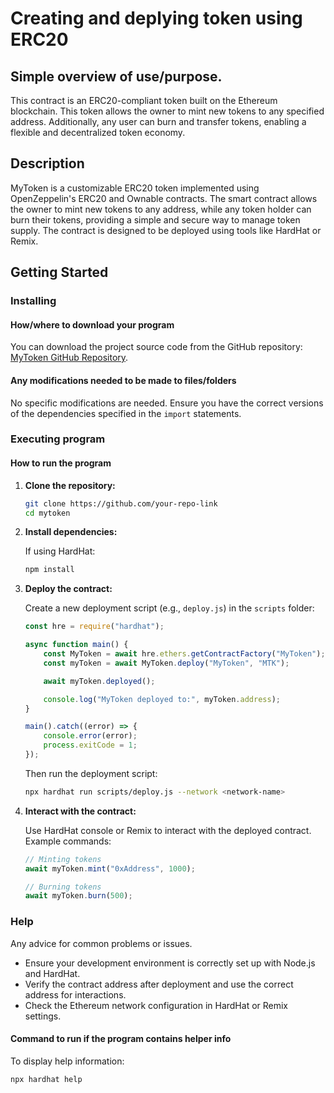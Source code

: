 # Creating and deplying token using ERC20

## Simple overview of use/purpose.

This contract is an ERC20-compliant token built on the Ethereum blockchain. This token allows the owner to mint new tokens to any specified address. Additionally, any user can burn and transfer tokens, enabling a flexible and decentralized token economy.

## Description

MyToken is a customizable ERC20 token implemented using OpenZeppelin's ERC20 and Ownable contracts. The smart contract allows the owner to mint new tokens to any address, while any token holder can burn their tokens, providing a simple and secure way to manage token supply. The contract is designed to be deployed using tools like HardHat or Remix.

## Getting Started

### Installing

#### How/where to download your program

You can download the project source code from the GitHub repository: [MyToken GitHub Repository](https://github.com/aanubhavv/Eth-Avax-proof-metacrafter/new/main/module-3-assessment).

#### Any modifications needed to be made to files/folders

No specific modifications are needed. Ensure you have the correct versions of the dependencies specified in the `import` statements.

### Executing program

#### How to run the program

1. **Clone the repository:**

    ```bash
    git clone https://github.com/your-repo-link
    cd mytoken
    ```

2. **Install dependencies:**

    If using HardHat:

    ```bash
    npm install
    ```

3. **Deploy the contract:**

    Create a new deployment script (e.g., `deploy.js`) in the `scripts` folder:

    ```javascript
    const hre = require("hardhat");

    async function main() {
        const MyToken = await hre.ethers.getContractFactory("MyToken");
        const myToken = await MyToken.deploy("MyToken", "MTK");

        await myToken.deployed();

        console.log("MyToken deployed to:", myToken.address);
    }

    main().catch((error) => {
        console.error(error);
        process.exitCode = 1;
    });
    ```

    Then run the deployment script:

    ```bash
    npx hardhat run scripts/deploy.js --network <network-name>
    ```

4. **Interact with the contract:**

    Use HardHat console or Remix to interact with the deployed contract. Example commands:

    ```javascript
    // Minting tokens
    await myToken.mint("0xAddress", 1000);

    // Burning tokens
    await myToken.burn(500);
    ```

### Help

Any advice for common problems or issues.

- Ensure your development environment is correctly set up with Node.js and HardHat.
- Verify the contract address after deployment and use the correct address for interactions.
- Check the Ethereum network configuration in HardHat or Remix settings.

#### Command to run if the program contains helper info

To display help information:

```bash
npx hardhat help
```
